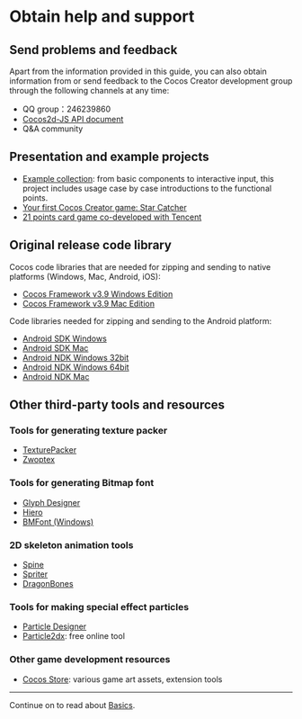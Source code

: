 # Obtain help and support

## Send problems and feedback

Apart from the information provided in this guide, you can also obtain information from or send feedback to the Cocos Creator development group through the following channels at any time:

- QQ group：246239860
- [Cocos2d-JS API document](http://www.cocos2d-x.org/reference/html5-js/V3.8/index.html)
- Q&A community

## Presentation and example projects

- [Example collection](https://github.com/cocos-creator/example-cases): from basic components to interactive input, this project includes usage case by case introductions to the functional points.
- [Your first Cocos Creator game: Star Catcher](https://github.com/cocos-creator/tutorial-first-game)
- [21 points card game co-developed with Tencent](https://github.com/cocos-creator/tutorial-blackjack)

## Original release code library

Cocos code libraries that are needed for zipping and sending to native platforms (Windows, Mac, Android, iOS):

- [Cocos Framework v3.9 Windows Edition](http://cocostudio.download.appget.cn/Cocos/CocosStore/CocosFramework-V3.9-Windows.exe)
- [Cocos Framework v3.9 Mac Edition](http://cocostudio.download.appget.cn/Cocos/CocosStore/CocosFramework-V3.9-Mac.pkg)

Code libraries needed for zipping and sending to the Android platform:

- [Android SDK Windows](http://cocostudio.download.appget.cn/Cocos/CocosStore/Android-SDK-Windows.zip)
- [Android SDK Mac](http://cocostudio.download.appget.cn/Cocos/CocosStore/android22-sdk-macosx.zip)
- [Android NDK Windows 32bit](http://cocostudio.download.appget.cn/Cocos/CocosStore/android-ndk-r10d-windows-x86.zip)
- [Android NDK Windows 64bit](http://cocostudio.download.appget.cn/Cocos/CocosStore/android-ndk-r10e-Windows.zip)
- [Android NDK Mac](http://cocostudio.download.appget.cn/Cocos/CocosStore/android-ndk-r10e-macosx.zip)

## Other third-party tools and resources

### Tools for generating texture packer

- [TexturePacker](https://www.codeandweb.com/texturepacker)
- [Zwoptex](https://zwopple.com/zwoptex/)

### Tools for generating Bitmap font

- [Glyph Designer](https://71squared.com/glyphdesigner)
- [Hiero](https://github.com/libgdx/libgdx/wiki/Hiero)
- [BMFont (Windows)](http://www.angelcode.com/products/bmfont/)

### 2D skeleton animation tools

- [Spine](esotericsoftware.com)
- [Spriter](http://brashmonkey.com/spriter.htm)
- [DragonBones](http://dragonbones.github.io/)

### Tools for making special effect particles

- [Particle Designer](http://particledesigner.71squared.com/)
- [Particle2dx](http://www.effecthub.com/particle2dx): free online tool

### Other game development resources

- [Cocos Store](http://store.cocos.com/): various game art assets, extension tools


---

Continue on to read about [Basics](../basics/index.md).
